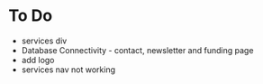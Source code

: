 # To Do

- services div
- Database Connectivity - contact, newsletter and funding page
- add logo
- services nav not working

